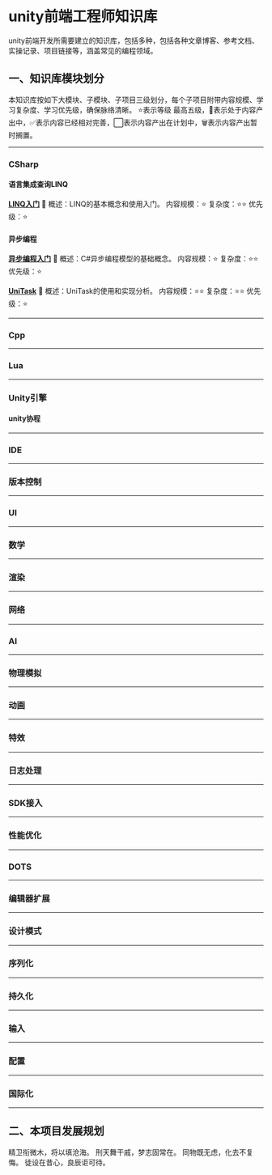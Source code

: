 # unity前端工程师知识库
unity前端开发所需要建立的知识库，包括多种，包括各种文章博客、参考文档、实操记录、项目链接等，涵盖常见的编程领域。

## 一、知识库模块划分
本知识库按如下大模块、子模块、子项目三级划分，每个子项目附带内容规模、学习复杂度、学习优先级，确保脉络清晰。
⭐表示等级 最高五级，🚧表示处于内容产出中，✅️表示内容已经相对完善，⬜表示内容产出在计划中，🗑️表示内容产出暂时搁置。

---
### CSharp

#### 语言集成查询LINQ

[**LINQ入门**](./CSharp/语言集成查询LINQ/LINQ入门) 🚧
概述：LINQ的基本概念和使用入门。
内容规模：⭐
复杂度：⭐⭐
优先级：⭐

#### 异步编程

**[异步编程入门](./CSharp/异步编程/异步编程入门)** 🚧
概述：C#异步编程模型的基础概念。
内容规模：⭐
复杂度：⭐⭐
优先级：⭐

[**UniTask**](./CSharp/异步编程/UniTask) 🚧
概述：UniTask的使用和实现分析。
内容规模：⭐⭐
复杂度：⭐⭐
优先级：⭐

---
### Cpp

---
### Lua

---
### Unity引擎

#### unity协程

---
### IDE

---
### 版本控制

---
### UI

---
### 数学

---
### 渲染

---
### 网络

---
### AI

---
### 物理模拟

---
### 动画

---
### 特效

---
### 日志处理

---
### SDK接入

---
### 性能优化

---
### DOTS

---
### 编辑器扩展

---
### 设计模式

---
### 序列化

---
### 持久化

---
### 输入

---
### 配置

---
### 国际化

---
## 二、本项目发展规划

精卫衔微木，将以填沧海。
刑天舞干戚，梦志固常在。
同物既无虑，化去不复悔。
徒设在昔心，良辰讵可待。